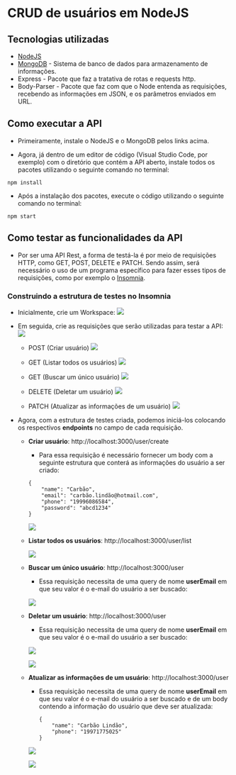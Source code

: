 # CRUD de usuários em NodeJS

## Tecnologias utilizadas

- [NodeJS](https://nodejs.org/en/)
- [MongoDB](https://docs.mongodb.com/manual/tutorial/install-mongodb-on-windows/) - Sistema de banco de dados para armazenamento de informações.
- Express - Pacote que faz a tratativa de rotas e requests http.
- Body-Parser - Pacote que faz com que o Node entenda as requisições, recebendo as informações em JSON, e os parâmetros enviados em URL.

## Como executar a API
- Primeiramente, instale o NodeJS e o MongoDB pelos links acima.

- Agora, já dentro de um editor de código (Visual Studio Code, por exemplo) com o diretório que contém a API aberto, instale todos os pacotes utilizando o seguinte comando no terminal:

~~~
npm install
~~~

- Após a instalação dos pacotes, execute o código utilizando o seguinte comando no terminal:

~~~
npm start
~~~

## Como testar as funcionalidades da API

- Por ser uma API Rest, a forma de testá-la é por  meio de requisições HTTP, como GET, POST, DELETE e PATCH. Sendo assim, será necessário o uso de um programa específico para fazer esses tipos de requisições, como por exemplo o [Insomnia](https://insomnia.rest/download/).

### Construindo a estrutura de testes no Insomnia
- Inicialmente, crie um Workspace:
![](images/001.png)

- Em seguida, crie as requisições que serão utilizadas para testar a API:
![](images/002.png)

    - POST (Criar usuário)
![](images/003.png)

    - GET (Listar todos os usuários)
![](images/004.png)

    - GET (Buscar um único usuário)
![](images/005.png)

    - DELETE (Deletar um usuário)
![](images/006.png)

    - PATCH (Atualizar as informações de um usuário)
![](images/007.png)

- Agora, com a estrutura de testes criada, podemos iniciá-los colocando os respectivos **endpoints** no campo de cada requisição.

    - **Criar usuário**: http://localhost:3000/user/create
        - Para essa requisição é necessário fornecer um body com a seguinte estrutura que conterá as informações do usuário a ser criado:

        ~~~
        {
            "name": "Carbão",
            "email": "carbão.lindão@hotmail.com",
            "phone": "19996086584",
            "password": "abcd1234"
        } 
        ~~~
        ![](images/008.png)
        
    - **Listar todos os usuários**: http://localhost:3000/user/list

        ![](images/009.png)

    - **Buscar um único usuário**: http://localhost:3000/user
        - Essa requisição necessita de uma query de nome **userEmail** em que seu valor é o e-mail do usuário a ser buscado:

        ![](images/010.png)

    - **Deletar um usuário**: http://localhost:3000/user
        - Essa requisição necessita de uma query de nome **userEmail** em que seu valor é o e-mail do usuário a ser buscado:

        ![](images/011.png)

        ![](images/012.png)

    - **Atualizar as informações de um usuário**: http://localhost:3000/user
        - Essa requisição necessita de uma query de nome **userEmail** em que seu valor é o e-mail do usuário a ser buscado e de um body contendo a informação do usuário que deve ser atualizada:
            ~~~
            {
                "name": "Carbão Lindão",
                "phone": "19971775025"
            }
            ~~~


        ![](images/013.png)

        ![](images/014.png)















